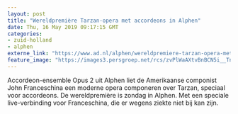 ```yaml
---
layout: post
title: "Wereldpremière Tarzan-opera met accordeons in Alphen"
date: Thu, 16 May 2019 09:17:15 GMT
categories: 
- zuid-holland 
- alphen 
externe_link: "https://www.ad.nl/alphen/wereldpremiere-tarzan-opera-met-accordeons-in-alphen~a5319220/"
feature_image: "https://images3.persgroep.net/rcs/zvPlWaAXtvBnBCN5i__TnoFIIW4/diocontent/148336017/_fitwidth/400/?appId=21791a8992982cd8da851550a453bd7f&quality=0.7"
---
```


Accordeon-ensemble Opus 2 uit Alphen liet de Amerikaanse componist John Franceschina een moderne opera componeren over Tarzan, speciaal voor accordeons. De wereldpremière is zondag in Alphen. Met een speciale live-verbinding voor Franceschina, die er wegens ziekte niet bij kan zijn.
